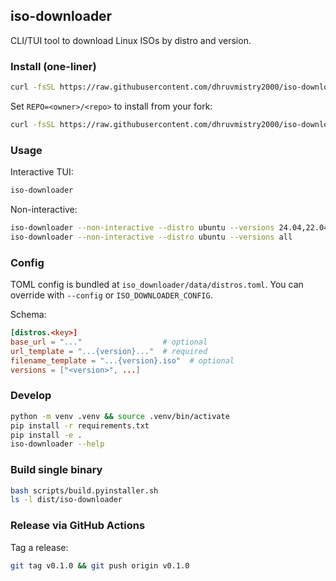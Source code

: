 ## iso-downloader

CLI/TUI tool to download Linux ISOs by distro and version.

### Install (one-liner)

```bash
curl -fsSL https://raw.githubusercontent.com/dhruvmistry2000/iso-downloader/refs/heads/main/install.sh | bash
```

Set `REPO=<owner>/<repo>` to install from your fork:

```bash
curl -fsSL https://raw.githubusercontent.com/dhruvmistry2000/iso-downloader/refs/heads/main/install.sh | REPO=<owner>/<repo> bash
```

### Usage

Interactive TUI:

```bash
iso-downloader
```

Non-interactive:

```bash
iso-downloader --non-interactive --distro ubuntu --versions 24.04,22.04 --output ./downloads
iso-downloader --non-interactive --distro ubuntu --versions all
```

### Config

TOML config is bundled at `iso_downloader/data/distros.toml`. You can override with `--config` or `ISO_DOWNLOADER_CONFIG`.

Schema:

```toml
[distros.<key>]
base_url = "..."                  # optional
url_template = "...{version}..."  # required
filename_template = "...{version}.iso"  # optional
versions = ["<version>", ...]
```

### Develop

```bash
python -m venv .venv && source .venv/bin/activate
pip install -r requirements.txt
pip install -e .
iso-downloader --help
```

### Build single binary

```bash
bash scripts/build.pyinstaller.sh
ls -l dist/iso-downloader
```

### Release via GitHub Actions

Tag a release:

```bash
git tag v0.1.0 && git push origin v0.1.0
```



